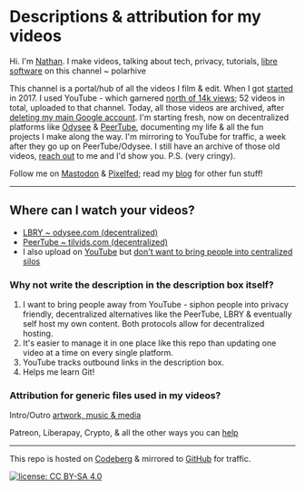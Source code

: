 # Descriptions & attribution for my videos

Hi. I'm [Nathan](https://polarhive.ml). I make videos, talking about tech, privacy, tutorials, [libre software](https://polarhive.ml/blog/free-libre-software/) on this channel ~ polarhive

This channel is a portal/hub of all the videos I film & edit. When I got [started](https://polarhive.ml/blog/how-i-got-my-username/#youtube) in 2017. I used YouTube - which garnered [north of 14k views](https://polarhive.ml/username); 52 videos in total, uploaded to that channel. Today, all those videos are archived, after [deleting my main Google account](https://polarhive.ml/blog/degoogle). I'm starting fresh, now on decentralized platforms like [Odysee](https://polarhive.ml/odysee) & [PeerTube](https://polarhive.ml/peertube), documenting my life & all the fun projects I make along the way. I'm mirroring to YouTube for traffic, a week after they go up on PeerTube/Odysee. I still have an archive of those old videos, [reach out](https://polarhive.ml/contact) to me and I'd show you. P.S. (very cringy).

Follow me on [Mastodon](https://polarhive.ml/mastodon) & [Pixelfed](https://polarhive.ml/pixelfed); read my [blog](https://polarhive.ml/blog) for other fun stuff!

---

## Where can I watch your videos?

- [LBRY ~ odysee.com (decentralized)](https://polarhive.ml/odysee)
- [PeerTube ~ tilvids.com (decentralized)](https://polarhive.ml/peertube)
- I also upload on [YouTube](https://youtube.com/polarhive) but [don't want to bring people into centralized silos](https://polarhive.ml/blog/fedi-first)

### Why not write the description in the description box itself?

1. I want to bring people away from YouTube - siphon people into privacy friendly, decentralized alternatives like the PeerTube, LBRY & eventually self host my own content. Both protocols allow for decentralized hosting.
2. It's easier to manage it in one place like this repo than updating one video at a time on every single platform.
3. YouTube tracks outbound links in the description box.
4. Helps me learn Git!

### Attribution for generic files used in my videos?

Intro/Outro [artwork, music & media](https://codeberg.org/polarhive/videos/src/branch/main/docs/generic/README.md)

Patreon, Liberapay, Crypto, & all the other ways you can [help](https://polarhive.ml/help)

---
This repo is hosted on [Codeberg](https://polarhive.ml/videos/notes) & mirrored to [GitHub](https://polarhive.ml/github) for traffic.

[![license: CC BY-SA 4.0](https://polarhive.ml/assets/badges/cc-by-sa-4.svg)](https://creativecommons.org/licenses/by-sa/4.0/)
